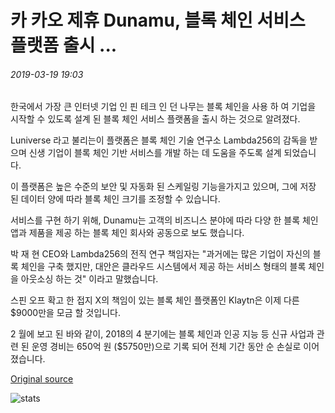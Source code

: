# 카 카오 제휴 Dunamu, 블록 체인 서비스 플랫폼 출시 ...

###### 2019-03-19 19:03

한국에서 가장 큰 인터넷 기업 인 핀 테크 인 던 나무는 블록 체인을 사용 하 여 기업을 시작할 수 있도록 설계 된 블록 체인 서비스 플랫폼을 출시 하는 것으로 알려졌다.

Luniverse 라고 불리는이 플랫폼은 블록 체인 기술 연구소 Lambda256의 감독을 받으며 신생 기업이 블록 체인 기반 서비스를 개발 하는 데 도움을 주도록 설계 되었습니다.

이 플랫폼은 높은 수준의 보안 및 자동화 된 스케일링 기능을가지고 있으며, 그에 저장 된 데이터 양에 따라 블록 체인 크기를 조정할 수 있습니다.

서비스를 구현 하기 위해, Dunamu는 고객의 비즈니스 분야에 따라 다양 한 블록 체인 앱과 제품을 제공 하는 블록 체인 회사와 공동으로 보도 했습니다.

박 재 현 CEO와 Lambda256의 전직 연구 책임자는 "과거에는 많은 기업이 자신의 블록 체인을 구축 했지만, 대안은 클라우드 시스템에서 제공 하는 서비스 형태의 블록 체인을 아웃소싱 하는 것" 이라고 말했습니다.

스핀 오프 확고 한 접지 X의 책임이 있는 블록 체인 플랫폼인 Klaytn은 이제 다른 $9000만을 모금 할 것입니다.

2 월에 보고 된 바와 같이, 2018의 4 분기에는 블록 체인과 인공 지능 등 신규 사업과 관련 된 운영 경비는 650억 원 ($5750만)으로 기록 되어 전체 기간 동안 순 손실로 이어졌습니다.

[Original source](https://cointelegraph.com/news/kakao-affiliate-dunamu-launches-blockchain-service-platform)

![stats](https://c.statcounter.com/11760860/0/a89fa40b/1/ "stats")